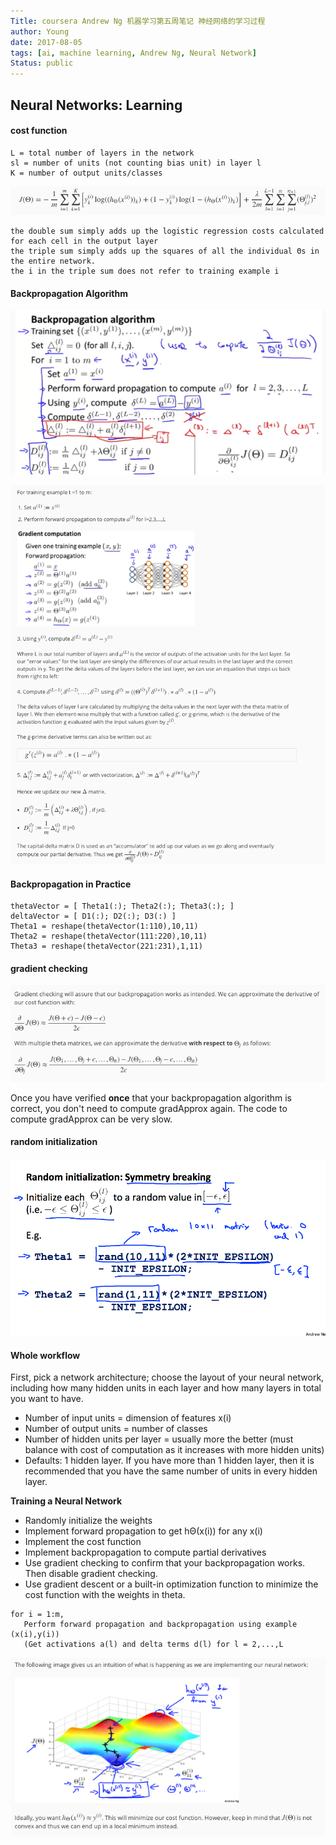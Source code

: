 ```yaml
---
Title: coursera Andrew Ng 机器学习第五周笔记 神经网络的学习过程
author: Young
date: 2017-08-05
tags: [ai, machine learning, Andrew Ng, Neural Network]
Status: public
---
```

## Neural Networks: Learning

#### cost function

```
L = total number of layers in the network
sl = number of units (not counting bias unit) in layer l
K = number of output units/classes
```

![](./2017-08-05/cost-function.png)

```
the double sum simply adds up the logistic regression costs calculated for each cell in the output layer
the triple sum simply adds up the squares of all the individual Θs in the entire network.
the i in the triple sum does not refer to training example i
```

#### Backpropagation Algorithm

![](./2017-08-05/backpropagation-0.png)

![](./2017-08-05/backpropagation-1.png)


#### Backpropagation in Practice

```
thetaVector = [ Theta1(:); Theta2(:); Theta3(:); ]
deltaVector = [ D1(:); D2(:); D3(:) ]
Theta1 = reshape(thetaVector(1:110),10,11)
Theta2 = reshape(thetaVector(111:220),10,11)
Theta3 = reshape(thetaVector(221:231),1,11)
```

#### gradient checking

![](./2017-08-05/gradient-checking.png)

Once you have verified **once** that your backpropagation algorithm is correct, you don't need to compute gradApprox again. The code to compute gradApprox can be very slow.

#### random initialization

![](./2017-08-05/random-init.png)

#### Whole workflow

First, pick a network architecture; choose the layout of your neural network, including how many hidden units in each layer and how many layers in total you want to have.

* Number of input units = dimension of features x(i)
* Number of output units = number of classes
* Number of hidden units per layer = usually more the better (must balance with cost of computation as it increases with more hidden units)
* Defaults: 1 hidden layer. If you have more than 1 hidden layer, then it is recommended that you have the same number of units in every hidden layer.

**Training a Neural Network**

* Randomly initialize the weights
* Implement forward propagation to get hΘ(x(i)) for any x(i)
* Implement the cost function
* Implement backpropagation to compute partial derivatives
* Use gradient checking to confirm that your backpropagation works. Then disable gradient checking.
* Use gradient descent or a built-in optimization function to minimize the cost function with the weights in theta.

```
for i = 1:m,
   Perform forward propagation and backpropagation using example (x(i),y(i))
   (Get activations a(l) and delta terms d(l) for l = 2,...,L
```
![](./2017-08-05/train-nn.png)
